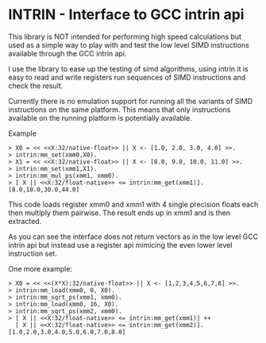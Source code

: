 INTRIN - Interface to GCC intrin api
======

This library is NOT intended for performing high speed calculations
but used as a simple way to play with and test the low level SIMD instructions
available through the GCC intrin api.

I use the library to ease up the testing of simd algorithms, using intrin
it is easy to read and write registers run sequences of SIMD instructions
and check the result.

Currently there is no emulation support for running all the 
variants of SIMD instructions on the same platform. This means
that only instructions available on the running platform is 
potentially available.

Example

    > X0 = << <<X:32/native-float>> || X <- [1.0, 2.0, 3.0, 4.0] >>.
    > intrin:mm_set(xmm0,X0).
    > X1 = << <<X:32/native-float>> || X <- [8.0, 9.0, 10.0, 11.0] >>.
    > intrin:mm_set(xmm1,X1).
    > intrin:mm_mul_ps(xmm1, xmm0).
    > [ X || <<X:32/float-native>> <= intrin:mm_get(xmm1)].
    [8.0,18.0,30.0,44.0]

This code loads register xmm0 and xmm1 with 4 single precision floats each
then multiply them pairwise. The result ends up in xmm1 and is then extracted.

As you can see the interface does not return vectors as in the low level
GCC intrin api but instead use a register api mimicing the even lower level
instruction set.

One more example:

    > X0 = << <<(X*X):32/native-float>> || X <- [1,2,3,4,5,6,7,8] >>.
    > intrin:mm_load(xmm0, 0, X0).
    > intrin:mm_sqrt_ps(xmm1, xmm0).
    > intrin:mm_load(xmm0, 16, X0).
    > intrin:mm_sqrt_ps(xmm2, xmm0).
    > [ X || <<X:32/float-native>> <= intrin:mm_get(xmm1)] ++
      [ X || <<X:32/float-native>> <= intrin:mm_get(xmm2)].
    [1.0,2.0,3.0,4.0,5.0,6.0,7.0,8.0]

